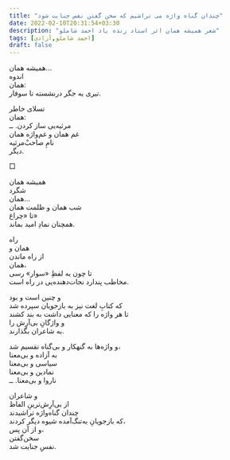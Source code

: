 ```yaml
---
title: "چندان گناه واژه می تراشیم که سخن گفتن نفس جنایت شود"
date: 2022-02-10T20:31:54+03:30
description: "شعر همیشه همان اثر استاد زنده یاد احمد شاملو"
tags: [احمد شاملو,آزادی]
draft: false
---
```

همیشه همان…  
اندوه  
همان:  
تیری به جگر درنشسته تا سوفار.

تسلای خاطر  
همان:  
مرثیه‌یی ساز کردن. ــ  
غم همان و غم‌واژه همان  
نامِ صاحب‌ْمرثیه  
دیگر.

□

همیشه همان  
شگرد  
همان…  
شب همان و ظلمت همان  
تا «چراغ»  
همچنان نمادِ امید بماند.

راه  
همان و  
از راه ماندن  
همان،  
تا چون به لفظِ «سوار» رسی  
مخاطب پندارد نجات‌دهنده‌یی در راه است.  

و چنین است و بود  
که کتابِ لغت نیز به بازجویان سپرده شد  
تا هر واژه را که معنایی داشت به بند کشند  
و واژگانِ بی‌آرِش را  
به شاعران بگذارند.  

و واژه‌ها به گنهکار و بی‌گناه تقسیم شد،  
به آزاده و بی‌معنا  
سیاسی و بی‌معنا  
نمادین و بی‌معنا  
ناروا و بی‌معنا. ــ

و شاعران  
از بی‌آرِش‌ترینِ الفاظ  
چندان گناه‌واژه تراشیدند  
که بازجویانِ به‌تنگ‌آمده شیوه دیگر کردند،  
و از آن پس،  
سخن‌گفتن  
نفسِ جنایت شد.
